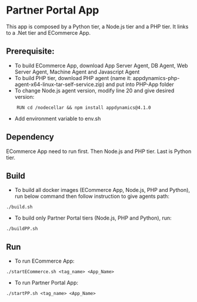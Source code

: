 Partner Portal App
==================

This app is composed by a Python tier, a Node.js tier and a PHP tier. It links to a .Net tier and ECommerce App.

## Prerequisite:

- To build ECommerce App, download App Server Agent, DB Agent, Web Server Agent, Machine Agent and Javascript Agent
- To build PHP tier, download PHP agent (name it: appdynamics-php-agent-x64-linux-tar-self-service.zip) and put into PHP-App folder
- To change Node.js agent version, modify line 20 and give desired version:
```
	RUN cd /nodecellar && npm install appdynamics@4.1.0
```
- Add environment variable to env.sh

## Dependency

ECommerce App need to run first. Then Node.js and PHP tier. Last is Python tier.

## Build

- To build all docker images (ECommerce App, Node.js, PHP and Python), run below command then follow instruction to give agents path:
```
./build.sh
```

- To build only Partner Portal tiers (Node.js, PHP and Python), run:
```
./buildPP.sh
```

## Run

- To run ECommerce App:
```
./startECommerce.sh <tag_name> <App_Name>
```

- To run Partner Portal App:
```
./startPP.sh <tag_name> <App_Name>
```

